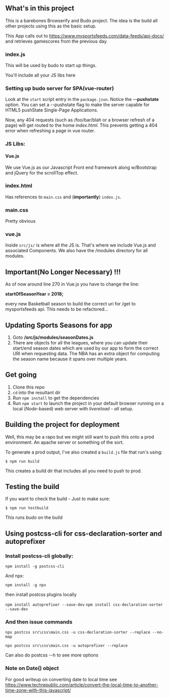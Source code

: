 ## What's in this project

This is a barebones Browserify and Budo project. The idea is the build all other projects using this as the basic setup.

This App calls out to https://www.mysportsfeeds.com/data-feeds/api-docs/ and retrieves gamescores
from the previous day.

### index.js

This will be used by budo to start up things.

You'll include all your JS libs here

### Setting up budo server for SPA(vue-router)

Look at the `start` script entry in the `package.json`. Notice the **--pushstate** option. You can set a --pushstate flag to make the server capable for HTML5 pushState Single-Page Applications.

Now, any 404 requests (such as /foo/bar/blah or a browser refresh of a page) will get routed to the home _index.html_. This prevents getting a 404 error when refreshing a page in vue router.

### JS Libs:

#### Vue.js

We use Vue.js as our Javascript Front end framework along w/Bootstrap and jQuery for the scrollTop
effect.

### index.html

Has references to `main.css` and (**importantly**) `index.js`.

### main.css

Pretty obvious

### vue.js

Inside `src/js/` is where all the JS is. That's where we include Vue.js and associated Components. We also have the /modules directory for all modules.

## Important(No Longer Necessary) !!!

As of now around line 270 in Vue.js you have to change the line:

**startOfSeasonYear = 2018;**

every new Basketball season to build the correct uri for /get to mysportsfeeds api. This needs to be refactored...

## Updating Sports Seasons for app

1. Goto **/src/js/modules/seasonDates.js**
2. There are objects for all the leagues, where you can update their start/end season dates which are used by our app to form the correct URI when requesting data. The NBA has an extra object for computing the season name because it spans over multiple years.

## Get going

1. Clone this repo
2. `cd` into the resultant dir
3. Run `npm install` to get the dependencies
4. Run `npm start` to launch the project in your default browser running on a local (_Node_-based) web server with _livereload - all_ setup.

## Building the project for deployment

Well, this may be a rapo but we might still want to push this onto a prod environment. An apache server or something of the sort.

To generate a prod output, I've also created a `build.js` file that run's using:

`$ npm run build`

This creates a build dir that includes all you need to push to prod.

## Testing the build

If you want to check the build - Just to make sure:

`$ npm run testbuild`

This runs _budo_ on the build

## Using postcss-cli for css-declaration-sorter and autoprefixer

### Install postcss-cli globally:

`npm install -g postcss-cli`

And npx:

`npm install -g npx`

then install postcss plugins locally

`npm install autoprefixer --save-dev`
`npm install css-declaration-sorter --save-dev`

### And then issue commands

`npx postcss src\css\main.css -u css-declaration-sorter --replace --no-map`

`npx postcss src\css\main.css -u autoprefixer --replace`

Can also do postcss --h to see more options

### Note on Date() object

For good writeup on converting date to local time
see https://www.techrepublic.com/article/convert-the-local-time-to-another-time-zone-with-this-javascript/
